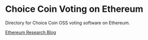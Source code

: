 # Choice Coin Voting on Ethereum

Directory for Choice Coin OSS voting software on Ethereum.

[Ethereum Research Blog](https://ethresear.ch/t/voting-on-ethereum/14467)
